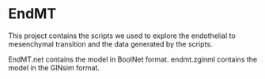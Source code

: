 # EndMT
This project contains the scripts we used to explore the endothelial to mesenchymal transition and the data generated by the scripts.

EndMT.net contains the model in BoolNet format.
endmt.zginml contains the model in the GINsim format.
